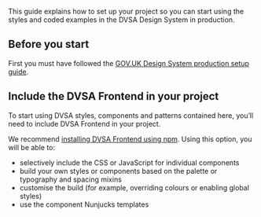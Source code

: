 This guide explains how to set up your project so you can start using the styles and coded examples in the DVSA Design System in production.

## Before you start

First you must have followed the [GOV.UK Design System production setup guide](https://design-system.service.gov.uk/get-started/production/).

## Include the DVSA Frontend in your project

To start using DVSA styles, components and patterns contained here, you’ll need to include DVSA Frontend in your project.

We recommend [installing DVSA Frontend using npm](https://github.com/dvsa/dvsa-frontend/blob/master/docs/installation/installing-with-npm.md). Using this option, you will be able to:

- selectively include the CSS or JavaScript for individual components
- build your own styles or components based on the palette or typography and spacing mixins
- customise the build (for example, overriding colours or enabling global styles)
- use the component Nunjucks templates
